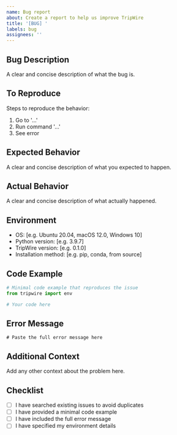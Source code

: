 ```yaml
---
name: Bug report
about: Create a report to help us improve TripWire
title: '[BUG] '
labels: bug
assignees: ''
---
```


## Bug Description
A clear and concise description of what the bug is.

## To Reproduce
Steps to reproduce the behavior:
1. Go to '...'
2. Run command '...'
3. See error

## Expected Behavior
A clear and concise description of what you expected to happen.

## Actual Behavior
A clear and concise description of what actually happened.

## Environment
- OS: [e.g. Ubuntu 20.04, macOS 12.0, Windows 10]
- Python version: [e.g. 3.9.7]
- TripWire version: [e.g. 0.1.0]
- Installation method: [e.g. pip, conda, from source]

## Code Example
```python
# Minimal code example that reproduces the issue
from tripwire import env

# Your code here
```

## Error Message
```
# Paste the full error message here
```

## Additional Context
Add any other context about the problem here.

## Checklist
- [ ] I have searched existing issues to avoid duplicates
- [ ] I have provided a minimal code example
- [ ] I have included the full error message
- [ ] I have specified my environment details
